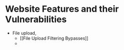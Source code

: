 



# Website Features and their Vulnerabilities

* File upload, 
	* [[File Upload Filtering Bypasses]]
	* 